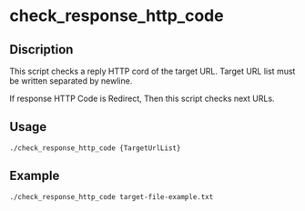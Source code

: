 # check_response_http_code

## Discription

This script checks a reply HTTP cord of the target URL.
Target URL list must be written separated by newline.

If response HTTP Code is Redirect, Then this script checks next URLs.

## Usage

```
./check_response_http_code {TargetUrlList}
```

## Example
```
./check_response_http_code target-file-example.txt
```

